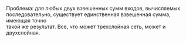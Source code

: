 Проблема: для любых двух взвешенных сумм входов, вычисляемых последовательно, существует единственная взвешенная сумма, имеющая точно  
такой же результат. Все, что может трехслойная сеть, может и двухслойная.